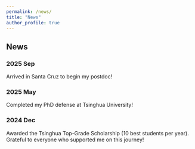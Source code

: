 ```yaml
---
permalink: /news/
title: "News"
author_profile: true
---
```


## News

### 2025 Sep

<p align="justify">
Arrived in Santa Cruz to begin my postdoc!
</p>

### 2025 May

<p align="justify">
Completed my PhD defense at Tsinghua University!
</p>

### 2024 Dec

<p align="justify">
Awarded the Tsinghua Top-Grade Scholarship (10 best students per year).<br>
Grateful to everyone who supported me on this journey!
</p>
